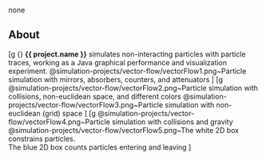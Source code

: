 none
## About
[g
{} <b>{{ project.name }}</b> simulates non-interacting particles with particle traces, working as a Java graphical performance and visualization experiment.
@simulation-projects/vector-flow/vectorFlow1.png~Particle simulation with mirrors, absorbers, counters, and attenuators
]
[g
@simulation-projects/vector-flow/vectorFlow2.png~Particle simulation with collisions, non-euclidean space, and different colors
@simulation-projects/vector-flow/vectorFlow3.png~Particle simulation with non-euclidean (grid) space
]
[g
@simulation-projects/vector-flow/vectorFlow4.png~Particle simulation with collisions and gravity
@simulation-projects/vector-flow/vectorFlow5.png~The white 2D box constrains particles. <br /> The blue 2D box counts particles entering and leaving
]